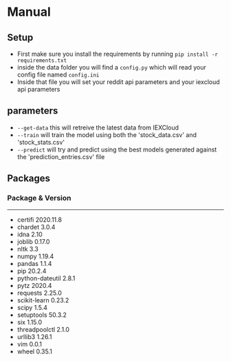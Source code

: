 # Manual

## Setup
* First make sure you install the requirements by running `pip install -r requirements.txt`
* inside the data folder you will find a `config.py` which will read your config file named `config.ini`
* Inside that file you will set your reddit api parameters and your iexcloud api parameters

## parameters
* `--get-data` this will retreive the latest data from IEXCloud
* `--train` will train the model using both the 'stock_data.csv' and 'stock_stats.csv'
* `--predict` will try and predict using the best models generated against the 'prediction_entries.csv' file

## Packages 

### Package & Version
-------------------------
* certifi         2020.11.8
* chardet         3.0.4
* idna            2.10
* joblib          0.17.0
* nltk            3.3
* numpy           1.19.4
* pandas          1.1.4
* pip             20.2.4
* python-dateutil 2.8.1
* pytz            2020.4
* requests        2.25.0
* scikit-learn    0.23.2
* scipy           1.5.4
* setuptools      50.3.2
* six             1.15.0
* threadpoolctl   2.1.0
* urllib3         1.26.1
* vim             0.0.1
* wheel           0.35.1